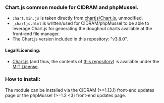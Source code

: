 ### Chart.js common module for CIDRAM and phpMussel.

- `chart.min.js` is taken directly from [chartjs/Chart.js](https://github.com/chartjs/Chart.js), unmodified.
- `_chartjs.html` is written/used for CIDRAM/phpMussel to be able to leverage Chart.js for generating the doughnut charts available at the front-end file manager.
- The Chart.js version included in this repository: "v3.8.0".

#### Legal/Licensing:
- [Chart.js](https://github.com/chartjs/Chart.js) (and thus, the contents of [this repository](https://github.com/Maikuolan/Chart.js-Common-Module)) is available under the [MIT License](https://opensource.org/licenses/MIT).

### How to install:
The module can be installed via the CIDRAM (>=1.13.1) front-end updates page or the phpMussel (>=1.2 <3) front-end updates page.
